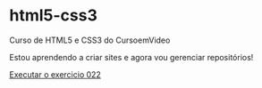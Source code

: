 # html5-css3

Curso de HTML5 e CSS3 do CursoemVideo

Estou aprendendo a criar sites e agora vou gerenciar repositórios!

<a href="https://tobiassales.github.io/html5-css3/exercicios/des022-responsividade-dos-videos/index.html">Executar o exercicio 022
